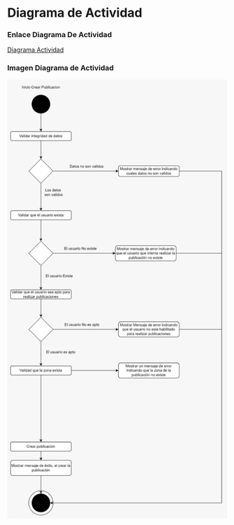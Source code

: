 # Diagrama de Actividad

### Enlace Diagrama De Actividad
[Diagrama Actividad](https://app.diagrams.net/#G1QUul4-Fr28lA2ykkdYzlTKR9rC9vHEaQ)

### Imagen Diagrama de Actividad
<img src="imagenes/actividad.jpg" alt="diagrama_actividad" width="900">